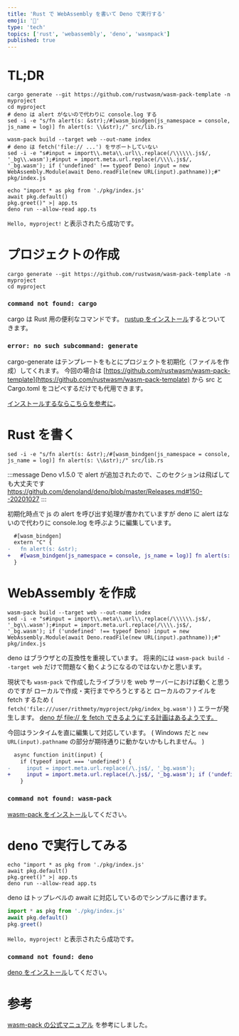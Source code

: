 ```yaml
---
title: 'Rust で WebAssembly を書いて Deno で実行する'
emoji: '🦖'
type: 'tech'
topics: ['rust', 'webassembly', 'deno', 'wasmpack']
published: true
---
```


# TL;DR

```shell
cargo generate --git https://github.com/rustwasm/wasm-pack-template -n myproject
cd myproject
# deno は alert がないので代わりに console.log する
sed -i -e "s/fn alert(s: &str);/#[wasm_bindgen(js_namespace = console, js_name = log)] fn alert(s: \\&str);/" src/lib.rs

wasm-pack build --target web --out-name index
# deno は fetch('file:// ...') をサポートしていない
sed -i -e "s#input = import\\.meta\\.url\\.replace(/\\\\\\.js$/, '_bg\\.wasm');#input = import.meta.url.replace(/\\\\.js$/, '_bg.wasm'); if ('undefined' !== typeof Deno) input = new WebAssembly.Module(await Deno.readFile(new URL(input).pathname));#" pkg/index.js

echo "import * as pkg from './pkg/index.js'
await pkg.default()
pkg.greet()" >| app.ts
deno run --allow-read app.ts
```

`Hello, myproject!` と表示されたら成功です。

# プロジェクトの作成

```shell
cargo generate --git https://github.com/rustwasm/wasm-pack-template -n myproject
cd myproject
```

### `command not found: cargo`

cargo は Rust 用の便利なコマンドです。
[rustup をインストール](https://rustup.rs)するとついてきます。

### `error: no such subcommand: generate`

cargo-generate はテンプレートをもとにプロジェクトを初期化（ファイルを作成）してくれます。
今回の場合は [https://github.com/rustwasm/wasm-pack-template](https://github.com/rustwasm/wasm-pack-template) から src と Cargo.toml をコピペするだけでも代用できます。

[インストールするならこちらを参考に](https://github.com/ashleygwilliams/cargo-generate#installation)。

# Rust を書く

```shell
sed -i -e "s/fn alert(s: &str);/#[wasm_bindgen(js_namespace = console, js_name = log)] fn alert(s: \\&str);/" src/lib.rs
```

:::message
Deno v1.5.0 で alert が追加されたので、このセクションは飛ばしても大丈夫です
https://github.com/denoland/deno/blob/master/Releases.md#150--20201027
:::

初期化時点で js の alert を呼び出す処理が書かれていますが
deno に alert はないので代わりに console.log を呼ぶように編集しています。

```diff rust
  #[wasm_bindgen]
  extern "C" {
-   fn alert(s: &str);
+   #[wasm_bindgen(js_namespace = console, js_name = log)] fn alert(s: &str);
  }
```

# WebAssembly を作成

```shell
wasm-pack build --target web --out-name index
sed -i -e "s#input = import\\.meta\\.url\\.replace(/\\\\\\.js$/, '_bg\\.wasm');#input = import.meta.url.replace(/\\\\.js$/, '_bg.wasm'); if ('undefined' !== typeof Deno) input = new WebAssembly.Module(await Deno.readFile(new URL(input).pathname));#" pkg/index.js
```

deno はブラウザとの互換性を重視しています。
将来的には `wasm-pack build --target web` だけで問題なく動くようになるのではないかと思います。

現状でも `wasm-pack` で作成したライブラリを web サーバーにおけば動くと思うのですが
ローカルで作成・実行までやろうとすると
ローカルのファイルを fetch するため ( `fetch('file:///user/rithmety/myproject/pkg/index_bg.wasm')` ) エラーが発生します。
[deno が file:// を fetch できるようにする計画はあるようです。](https://github.com/denoland/deno/issues/2150)

今回はランタイムを直に編集して対応しています。
( Windows だと `new URL(input).pathname` の部分が期待通りに動かないかもしれません。 )

```diff js
  async function init(input) {
    if (typeof input === 'undefined') {
-     input = import.meta.url.replace(/\.js$/, '_bg.wasm');
+     input = import.meta.url.replace(/\.js$/, '_bg.wasm'); if ('undefined' !== typeof Deno) input = new WebAssembly.Module(await Deno.readFile(new URL(input).pathname));
    }
```

### `command not found: wasm-pack`

[wasm-pack をインストール](https://rustwasm.github.io/wasm-pack/installer/)してください。

# deno で実行してみる

```shell
echo "import * as pkg from './pkg/index.js'
await pkg.default()
pkg.greet()" >| app.ts
deno run --allow-read app.ts
```

deno はトップレベルの await に対応しているのでシンプルに書けます。

```ts
import * as pkg from './pkg/index.js'
await pkg.default()
pkg.greet()
```

`Hello, myproject!` と表示されたら成功です。

### `command not found: deno`

[deno をインストール](https://deno.land/#installation)してください。

# 参考

[wasm-pack の公式マニュアル](https://rustwasm.github.io/docs/wasm-pack/introduction.html) を参考にしました。
